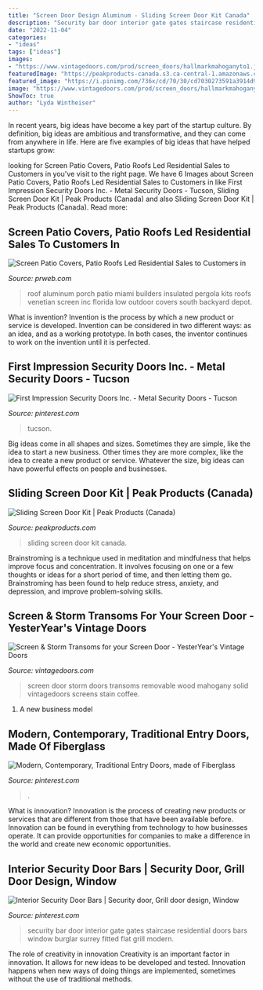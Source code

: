```yaml
---
title: "Screen Door Design Aluminum - Sliding Screen Door Kit Canada"
description: "Security bar door interior gate gates staircase residential doors bars window burglar surrey fitted flat grill modern"
date: "2022-11-04"
categories:
- "ideas"
tags: ["ideas"]
images:
- "https://www.vintagedoors.com/prod/screen_doors/hallmarkmahoganyto1.jpg"
featuredImage: "https://peakproducts-canada.s3.ca-central-1.amazonaws.com/4-sliding-screen-door-kit-600x907.jpg"
featured_image: "https://i.pinimg.com/736x/cd/70/30/cd7030273591a3914d9f9c2d35e6942e.jpg"
image: "https://www.vintagedoors.com/prod/screen_doors/hallmarkmahoganyto1.jpg"
ShowToc: true
author: "Lyda Wintheiser"
---
```



In recent years, big ideas have become a key part of the startup culture. By definition, big ideas are ambitious and transformative, and they can come from anywhere in life. Here are five examples of big ideas that have helped startups grow: 

	

		
looking for Screen Patio Covers, Patio Roofs Led Residential Sales to Customers in you've visit to the right page. We have 6 Images about Screen Patio Covers, Patio Roofs Led Residential Sales to Customers in like First Impression Security Doors Inc. - Metal Security Doors - Tucson, Sliding Screen Door Kit | Peak Products (Canada) and also Sliding Screen Door Kit | Peak Products (Canada). Read more:
		
    
## Screen Patio Covers, Patio Roofs Led Residential Sales To Customers In

<img loading=lazy src="http://ww1.prweb.com/prfiles/2013/06/17/11470972/get-attachment.aspx.jpeg" onerror="this.onerror=null;this.src='https://tse3.mm.bing.net/th?id=OIP.RlxYtzqwqthToOR3En7MSgHaHN&amp;pid=15.1';" alt="Screen Patio Covers, Patio Roofs Led Residential Sales to Customers in">

_Source: prweb.com_

>roof aluminum porch patio miami builders insulated pergola kits roofs venetian screen inc florida low outdoor covers south backyard depot. 

	

What is invention?
Invention is the process by which a new product or service is developed. Invention can be considered in two different ways: as an idea, and as a working prototype. In both cases, the inventor continues to work on the invention until it is perfected.

    
## First Impression Security Doors Inc. - Metal Security Doors - Tucson

<img loading=lazy src="https://i.pinimg.com/736x/f5/35/b0/f535b0e73a3d5bd30a75caa83fd65e95.jpg" onerror="this.onerror=null;this.src='https://tse1.mm.bing.net/th?id=OIP.Eg3co5H0KI7X9NgHiE3jvgHaLI&amp;pid=15.1';" alt="First Impression Security Doors Inc. - Metal Security Doors - Tucson">

_Source: pinterest.com_

>tucson. 

	

Big ideas come in all shapes and sizes. Sometimes they are simple, like the idea to start a new business. Other times they are more complex, like the idea to create a new product or service. Whatever the size, big ideas can have powerful effects on people and businesses.

    
## Sliding Screen Door Kit | Peak Products (Canada)

<img loading=lazy src="https://peakproducts-canada.s3.ca-central-1.amazonaws.com/4-sliding-screen-door-kit-600x907.jpg" onerror="this.onerror=null;this.src='https://tse3.mm.bing.net/th?id=OIP._UentJniQ1JYljtWzYMi6gHaLM&amp;pid=15.1';" alt="Sliding Screen Door Kit | Peak Products (Canada)">

_Source: peakproducts.com_

>sliding screen door kit canada. 

	

Brainstroming is a technique used in meditation and mindfulness that helps improve focus and concentration. It involves focusing on one or a few thoughts or ideas for a short period of time, and then letting them go. Brainstroming has been found to help reduce stress, anxiety, and depression, and improve problem-solving skills.

    
## Screen &amp; Storm Transoms For Your Screen Door - YesterYear&#039;s Vintage Doors

<img loading=lazy src="https://www.vintagedoors.com/prod/screen_doors/hallmarkmahoganyto1.jpg" onerror="this.onerror=null;this.src='https://tse3.mm.bing.net/th?id=OIP.p7PhRWbb_AwjFr9IRKI_awHaLd&amp;pid=15.1';" alt="Screen &amp; Storm Transoms for your Screen Door - YesterYear&#039;s Vintage Doors">

_Source: vintagedoors.com_

>screen door storm doors transoms removable wood mahogany solid vintagedoors screens stain coffee. 

	

1. A new business model 

    
## Modern, Contemporary, Traditional Entry Doors, Made Of Fiberglass

<img loading=lazy src="https://i.pinimg.com/736x/cd/70/30/cd7030273591a3914d9f9c2d35e6942e.jpg" onerror="this.onerror=null;this.src='https://tse1.mm.bing.net/th?id=OIP.qeul50jLiAySjhvPgWUedQHaJ3&amp;pid=15.1';" alt="Modern, Contemporary, Traditional Entry Doors, made of Fiberglass">

_Source: pinterest.com_

>. 

	

What is innovation?
Innovation is the process of creating new products or services that are different from those that have been available before. Innovation can be found in everything from technology to how businesses operate. It can provide opportunities for companies to make a difference in the world and create new economic opportunities.

    
## Interior Security Door Bars | Security Door, Grill Door Design, Window

<img loading=lazy src="https://i.pinimg.com/736x/50/b0/32/50b032dc528f946b1c8df7284b12cc3e.jpg" onerror="this.onerror=null;this.src='https://tse1.mm.bing.net/th?id=OIP.XksyL_VEIAH6GhntAjU7XAHaMH&amp;pid=15.1';" alt="Interior Security Door Bars | Security door, Grill door design, Window">

_Source: pinterest.com_

>security bar door interior gate gates staircase residential doors bars window burglar surrey fitted flat grill modern. 

	

The role of creativity in innovation
Creativity is an important factor in innovation. It allows for new ideas to be developed and tested. Innovation happens when new ways of doing things are implemented, sometimes without the use of traditional methods.

